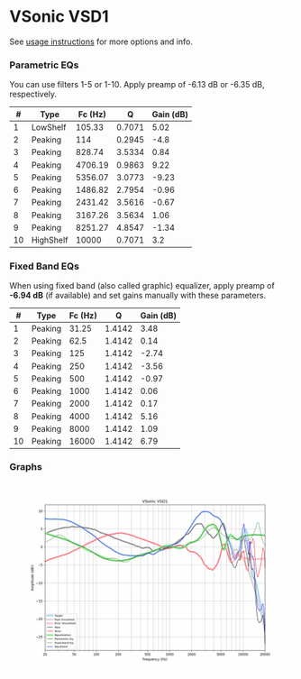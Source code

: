 # VSonic VSD1
See [usage instructions](https://github.com/jaakkopasanen/AutoEq#usage) for more options and info.

### Parametric EQs
You can use filters 1-5 or 1-10. Apply preamp of -6.13 dB or -6.35 dB, respectively.

|   # | Type      |   Fc (Hz) |      Q |   Gain (dB) |
|-----|-----------|-----------|--------|-------------|
|   1 | LowShelf  |    105.33 | 0.7071 |        5.02 |
|   2 | Peaking   |    114    | 0.2945 |       -4.8  |
|   3 | Peaking   |    828.74 | 3.5334 |        0.84 |
|   4 | Peaking   |   4706.19 | 0.9863 |        9.22 |
|   5 | Peaking   |   5356.07 | 3.0773 |       -9.23 |
|   6 | Peaking   |   1486.82 | 2.7954 |       -0.96 |
|   7 | Peaking   |   2431.42 | 3.5616 |       -0.67 |
|   8 | Peaking   |   3167.26 | 3.5634 |        1.06 |
|   9 | Peaking   |   8251.27 | 4.8547 |       -1.34 |
|  10 | HighShelf |  10000    | 0.7071 |        3.2  |

### Fixed Band EQs
When using fixed band (also called graphic) equalizer, apply preamp of **-6.94 dB** (if available) and set gains manually with these parameters.

|   # | Type    |   Fc (Hz) |      Q |   Gain (dB) |
|-----|---------|-----------|--------|-------------|
|   1 | Peaking |     31.25 | 1.4142 |        3.48 |
|   2 | Peaking |     62.5  | 1.4142 |        0.14 |
|   3 | Peaking |    125    | 1.4142 |       -2.74 |
|   4 | Peaking |    250    | 1.4142 |       -3.56 |
|   5 | Peaking |    500    | 1.4142 |       -0.97 |
|   6 | Peaking |   1000    | 1.4142 |        0.06 |
|   7 | Peaking |   2000    | 1.4142 |        0.17 |
|   8 | Peaking |   4000    | 1.4142 |        5.16 |
|   9 | Peaking |   8000    | 1.4142 |        1.09 |
|  10 | Peaking |  16000    | 1.4142 |        6.79 |

### Graphs
![](./VSonic%20VSD1.png)

